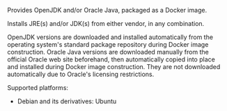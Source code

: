 Provides OpenJDK and/or Oracle Java, packaged as a Docker image.

Installs JRE(s) and/or JDK(s) from either vendor, in any combination.

OpenJDK versions are downloaded and installed automatically from the
operating system's standard package repository during Docker image
construction.  Oracle Java versions are downloaded manually from the
official Oracle web site beforehand, then automatically copied into place
and installed during Docker image construction.  They are not downloaded
automatically due to Oracle's licensing restrictions.

Supported platforms:
- Debian and its derivatives: Ubuntu

